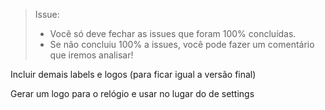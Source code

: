 > Issue:
>
> - Você só deve fechar as issues que foram 100% concluídas.
> - Se não concluiu 100% a issues, você pode fazer um comentário que iremos analisar!

Incluir demais labels e logos (para ficar igual a versão final)

Gerar um logo para o relógio e usar no lugar do de settings
